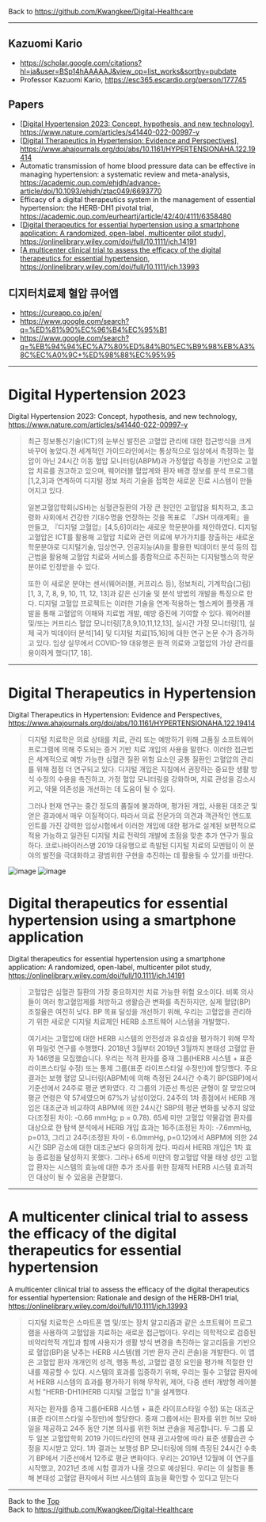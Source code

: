 Back to https://github.com/Kwangkee/Digital-Healthcare
***

## Kazuomi Kario
- https://scholar.google.com/citations?hl=ja&user=BSp14hAAAAAJ&view_op=list_works&sortby=pubdate
- Professor Kazuomi Kario, https://esc365.escardio.org/person/177745

## Papers
- [[Digital Hypertension 2023: Concept, hypothesis, and new technology](https://github.com/Kwangkee/Digital-Healthcare/blob/main/Kario.md#digital-hypertension-2023)], https://www.nature.com/articles/s41440-022-00997-y
- [[Digital Therapeutics in Hypertension: Evidence and Perspectives](https://github.com/Kwangkee/Digital-Healthcare/blob/main/Kario.md#digital-therapeutics-in-hypertension)], https://www.ahajournals.org/doi/abs/10.1161/HYPERTENSIONAHA.122.19414
- Automatic transmission of home blood pressure data can be effective in managing hypertension: a systematic review and meta-analysis, https://academic.oup.com/ehjdh/advance-article/doi/10.1093/ehjdh/ztac049/6693770
- Efficacy of a digital therapeutics system in the management of essential hypertension: the HERB-DH1 pivotal trial, https://academic.oup.com/eurheartj/article/42/40/4111/6358480 
- [[Digital therapeutics for essential hypertension using a smartphone application: A randomized, open-label, multicenter pilot study](https://github.com/Kwangkee/Digital-Healthcare/blob/main/Kario.md#digital-therapeutics-for-essential-hypertension-using-a-smartphone-application)], https://onlinelibrary.wiley.com/doi/full/10.1111/jch.14191
- [[A multicenter clinical trial to assess the efficacy of the digital therapeutics for essential hypertension](https://github.com/Kwangkee/Digital-Healthcare/blob/main/dtx.md#a-multicenter-clinical-trial-to-assess-the-efficacy-of-the-digital-therapeutics-for-essential-hypertension), https://onlinelibrary.wiley.com/doi/full/10.1111/jch.13993

## 디지터치료제 혈압 큐어앱
- https://cureapp.co.jp/en/
- https://www.google.com/search?q=%ED%81%90%EC%96%B4%EC%95%B1
- https://www.google.com/search?q=%EB%94%94%EC%A7%80%ED%84%B0%EC%B9%98%EB%A3%8C%EC%A0%9C+%ED%98%88%EC%95%95

***
# Digital Hypertension 2023
Digital Hypertension 2023: Concept, hypothesis, and new technology, https://www.nature.com/articles/s41440-022-00997-y

>최근 정보통신기술(ICT)의 눈부신 발전은 고혈압 관리에 대한 접근방식을 크게 바꾸어 놓았다.전 세계적인 가이드라인에서는 통상적으로 임상에서 측정하는 혈압이 아닌 24시간 이동 혈압 모니터링(ABPM)과 가정혈압 측정을 기반으로 고혈압 치료를 권고하고 있으며, 웨어러블 혈압계와 환자 배경 정보를 분석 프로그램[1,2,3]과 연계하여 디지털 정보 처리 기술을 접목한 새로운 진료 시스템이 만들어지고 있다.
>
>일본고혈압학회(JSH)는 심혈관질환의 가장 큰 원인인 고혈압을 퇴치하고, 초고령화 사회에서 건강한 기대수명을 연장하는 것을 목표로 『JSH 미래계획』을 만들고, 『디지털 고혈압』[4,5,6]이라는 새로운 학문분야를 제안하였다. 디지털고혈압은 ICT를 활용해 고혈압 치료와 관련 의료에 부가가치를 창출하는 새로운 학문분야로 디지털기술, 임상연구, 인공지능(AI)을 활용한 빅데이터 분석 등의 접근법을 활용해 고혈압 치료와 서비스를 종합적으로 추진하는 디지털헬스의 학문분야로 인정받을 수 있다.
>
>또한 이 새로운 분야는 센서(웨어러블, 커프리스 등), 정보처리, 기계학습(그림)[1, 3, 7, 8, 9, 10, 11, 12, 13]과 같은 신기술 및 분석 방법의 개발을 특징으로 한다. 디지털 고혈압 프로젝트는 이러한 기술을 연계·적용하는 헬스케어 플랫폼 개발을 통해 고혈압의 이해와 치료법 개발, 예방 증진에 기여할 수 있다. 웨어러블 및/또는 커프리스 혈압 모니터링[7,8,9,10,11,12,13], 실시간 가정 모니터링[1], 실제 국가 빅데이터 분석[14] 및 디지털 치료[15,16]에 대한 연구 논문 수가 증가하고 있다. 임상 실무에서 COVID-19 대유행은 원격 의료와 고혈압의 가상 관리를 용이하게 했다[17, 18].

***
# Digital Therapeutics in Hypertension
Digital Therapeutics in Hypertension: Evidence and Perspectives, https://www.ahajournals.org/doi/abs/10.1161/HYPERTENSIONAHA.122.19414  

>디지털 치료학은 의료 상태를 치료, 관리 또는 예방하기 위해 고품질 소프트웨어 프로그램에 의해 주도되는 증거 기반 치료 개입의 사용을 말한다. 이러한 접근법은 세계적으로 예방 가능한 심혈관 질환 위험 요소인 공통 질환인 고혈압의 관리를 위해 점점 더 연구되고 있다. 디지털 개입은 지침에서 권장하는 중요한 생활 방식 수정의 수용을 촉진하고, 가정 혈압 모니터링을 강화하며, 치료 관성을 감소시키고, 약물 의존성을 개선하는 데 도움이 될 수 있다. 
>
>그러나 현재 연구는 중간 정도의 품질에 불과하며, 평가된 개입, 사용된 대조군 및 얻은 결과에서 매우 이질적이다. 따라서 의료 전문가의 의견과 객관적인 엔드포인트를 가진 강력한 임상시험에서 이러한 개입에 대한 평가로 설계된 보편적으로 적용 가능하고 일관된 디지털 치료 전략의 개발에 초점을 맞춘 추가 연구가 필요하다. 코로나바이러스병 2019 대유행으로 촉발된 디지털 치료의 모멘텀이 이 분야의 발전을 극대화하고 광범위한 구현을 추진하는 데 활용될 수 있기를 바란다.

![image](https://user-images.githubusercontent.com/109835677/193628967-11daf5b9-b153-426a-94b9-48b65ee56adf.png)
![image](https://user-images.githubusercontent.com/109835677/193629035-eb4bb64c-3f0b-4486-9a36-8901e253d0c4.png)

###
# Digital therapeutics for essential hypertension using a smartphone application
Digital therapeutics for essential hypertension using a smartphone application: A randomized, open-label, multicenter pilot study, https://onlinelibrary.wiley.com/doi/full/10.1111/jch.14191  

>고혈압은 심혈관 질환의 가장 중요하지만 치료 가능한 위험 요소이다. 비록 의사들이 여러 항고혈압제를 처방하고 생활습관 변화를 촉진하지만, 실제 혈압(BP) 조절율은 여전히 낮다. BP 목표 달성을 개선하기 위해, 우리는 고혈압을 관리하기 위한 새로운 디지털 치료제인 HERB 소프트웨어 시스템을 개발했다. 
>
>여기서는 고혈압에 대한 HERB 시스템의 안전성과 유효성을 평가하기 위해 무작위 파일럿 연구를 수행했다. 2018년 3월부터 2019년 3월까지 본태성 고혈압 환자 146명을 모집했습니다. 우리는 적격 환자를 중재 그룹(HERB 시스템 + 표준 라이프스타일 수정) 또는 통제 그룹(표준 라이프스타일 수정만)에 할당했다. 주요 결과는 보행 혈압 모니터링(ABPM)에 의해 측정된 24시간 수축기 BP(SBP)에서 기준선에서 24주로 평균 변화였다. 각 그룹의 기준선 특성은 균형이 잘 맞았으며 평균 연령은 약 57세였으며 67%가 남성이었다. 24주의 1차 종점에서 HERB 개입은 대조군과 비교하여 ABPM에 의한 24시간 SBP의 평균 변화를 낮추지 않았다(조정된 차이: -0.66 mmHg; p = 0.78). 65세 미만 고혈압 약물감염 환자를 대상으로 한 탐색 분석에서 HERB 개입 효과는 16주(조정된 차이: -7.6mmHg, p=013, 그리고 24주(조정된 차이 - 6.0mmHg, p=0.12)에서 ABPM에 의한 24시간 SBP 감소에 대한 대조군보다 유의하게 컸다. 따라서 HERB 개입은 1차 효능 종료점을 달성하지 못했다. 그러나 65세 미만의 항고혈압 약물 태생 성인 고혈압 환자는 시스템의 효능에 대한 추가 조사를 위한 잠재적 HERB 시스템 효과적인 대상이 될 수 있음을 관찰했다.

***
# A multicenter clinical trial to assess the efficacy of the digital therapeutics for essential hypertension
A multicenter clinical trial to assess the efficacy of the digital therapeutics for essential hypertension: Rationale and design of the HERB-DH1 trial, https://onlinelibrary.wiley.com/doi/full/10.1111/jch.13993

>디지털 치료학은 스마트폰 앱 및/또는 장치 알고리즘과 같은 소프트웨어 프로그램을 사용하여 고혈압을 치료하는 새로운 접근법이다. 우리는 의학적으로 검증된 비약리학적 개입과 함께 사용자가 생활 방식 변경을 촉진하는 알고리듬을 기반으로 혈압(BP)을 낮추는 HERB 시스템(웹 기반 환자 관리 콘솔)을 개발한다. 이 앱은 고혈압 환자 개개인의 성격, 행동 특성, 고혈압 결정 요인을 평가해 적절한 안내를 제공할 수 있다. 시스템의 효과를 입증하기 위해, 우리는 필수 고혈압 환자에서 HERB 시스템의 효과를 평가하기 위해 무작위, 제어, 다중 센터 개방형 레이블 시험 "HERB-DH1(HERB 디지털 고혈압 1)"을 설계했다.
>
>저자는 환자를 중재 그룹(HERB 시스템 + 표준 라이프스타일 수정) 또는 대조군(표준 라이프스타일 수정만)에 할당한다. 중재 그룹에서는 환자를 위한 허브 모바일을 제공하고 24주 동안 기본 의사를 위한 허브 콘솔을 제공합니다. 두 그룹 모두 일본 고혈압학회 2019 가이드라인의 현재 권고사항에 따라 표준 생활습관 수정을 지시받고 있다. 1차 결과는 보행성 BP 모니터링에 의해 측정된 24시간 수축기 BP에서 기준선에서 12주로 평균 변화이다. 우리는 2019년 12월에 이 연구를 시작했고, 2021년 초에 시험 결과가 나올 것으로 예상된다. 우리는 이 실험을 통해 본태성 고혈압 환자에서 허브 시스템의 효능을 확인할 수 있다고 믿는다



***
Back to the [Top](#papers)  
Back to https://github.com/Kwangkee/Digital-Healthcare
